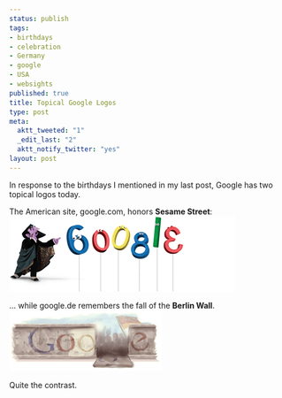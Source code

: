 ```yaml
--- 
status: publish
tags: 
- birthdays
- celebration
- Germany
- google
- USA
- websights
published: true
title: Topical Google Logos
type: post
meta: 
  aktt_tweeted: "1"
  _edit_last: "2"
  aktt_notify_twitter: "yes"
layout: post
---
```

In response to the birthdays I mentioned in my last post, Google has two topical logos today.

The American site, google.com, honors <strong>Sesame Street</strong>:
<img src="/media/wp/2009/11/google-sesamestreet.gif" alt="Google Sesame Street" title="Google Sesame Street" width="409" height="136" class="alignnone size-full wp-image-2461" />

... while google.de remembers the fall of the <strong>Berlin Wall</strong>.
<img src="/media/wp/2009/11/google-berlinwall09.gif" alt="Google: Berlin Wall 09" title="Google: Berlin Wall 09" width="276" height="110" class="alignnone size-full wp-image-2462" />

Quite the contrast.
